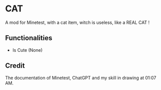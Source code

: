 # CAT

A mod for Minetest, with a cat item, witch is useless, like a REAL CAT !

## Functionalities

- Is Cute (None)

## Credit

The documentation of Minetest, ChatGPT and my skill in drawing at 01:07 AM.
